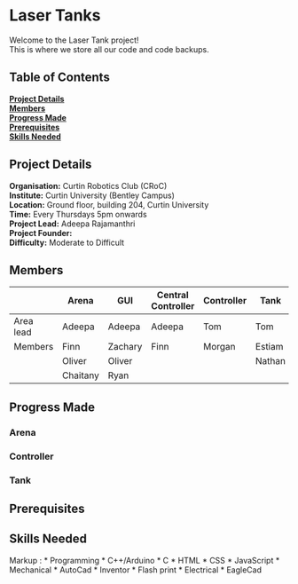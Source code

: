 # Laser Tanks
Welcome to the Laser Tank project!<br>
This is where we store all our code and code backups.

## Table of Contents
 **[Project Details](#project-details)**<br>
 **[Members](#Members)**<br>
 **[Progress Made](#progress-made)**<br>
 **[Prerequisites](#prerequisites)**<br>
 **[Skills Needed](#skills-needed)**<br>

## Project Details

**Organisation:** Curtin Robotics Club (CRoC)<br>
**Institute:** Curtin University (Bentley Campus)<br>
**Location:** Ground floor, building  204, Curtin University<br>
**Time:** Every Thursdays 5pm onwards <br>
**Project Lead:** Adeepa Rajamanthri<br>
**Project Founder:** <br>
**Difficulty:** Moderate to Difficult<br>

## Members

|         |Arena   |GUI        |Central Controller|Controller |Tank  |
|---------|--------|-----------|------------------|-----------|------|
|Area lead| Adeepa |Adeepa     |Adeepa            |Tom        |Tom   |
|Members  |Finn    |Zachary    |Finn              |Morgan     |Estiam|
|         |Oliver  |Oliver     |                  |           |Nathan|
|         |Chaitany|Ryan       |                  |           |      |


## Progress Made
### Arena
### Controller
### Tank

## Prerequisites

## Skills Needed
 Markup : * Programming
            * C++/Arduino
            * C
            * HTML
            * CSS
            * JavaScript
          * Mechanical
            * AutoCad
            * Inventor
            * Flash print
          * Electrical
            * EagleCad
          

